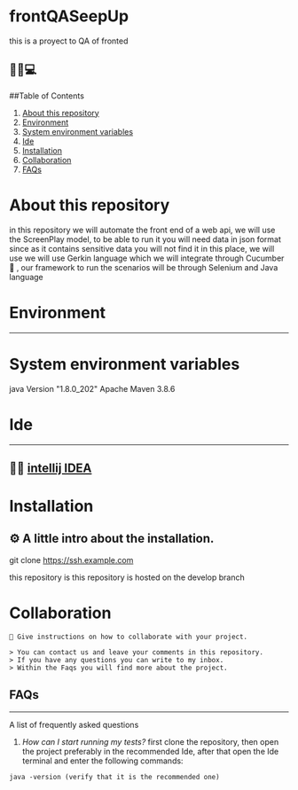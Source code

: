 # frontQASeepUp
this is a proyect to QA of fronted
## 💁‍♀️💻

##Table of Contents

1. [About this repository](#about-this-repository)
2. [Environment](#environment)
3. [System environment variables](#system-environment-variables)
4. [Ide](#ide:man_technologist:)
5. [Installation](#installation)
6. [Collaboration](#collaboration)
7. [FAQs](#faqs)

# About this repository
in this repository we will automate the front end of a web api, we will use the ScreenPlay model, to be able to run it you will need data in json format since as it contains sensitive data you will not find it in this place, we will use we will use Gerkin language which we will integrate through Cucumber 🥒 , our framework to run the scenarios will be through Selenium and Java language

# Environment
***

# System environment variables
  java Version "1.8.0_202"
  Apache Maven 3.8.6

# Ide
***
## :man_technologist: [intellij IDEA](https://www.jetbrains.com/es-es/idea/download/#section=windows)

# Installation 

## ⚙ A little intro about the installation.

git clone https://ssh.example.com

this repository is this repository is hosted on the develop branch

# Collaboration

```
🤝 Give instructions on how to collaborate with your project.

> You can contact us and leave your comments in this repository. 
> If you have any questions you can write to my inbox. 
> Within the Faqs you will find more about the project.
```

## FAQs
***
A list of frequently asked questions

1. _How can I start running my tests?_
 first clone the repository, then open the project preferably in the recommended Ide, after that open the Ide terminal and enter the following commands:
 ```
java -version (verify that it is the recommended one)
```
